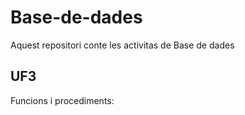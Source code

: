 # Base-de-dades
Aquest repositori conte les activitas de Base de dades

## UF3
Funcions i procediments:
